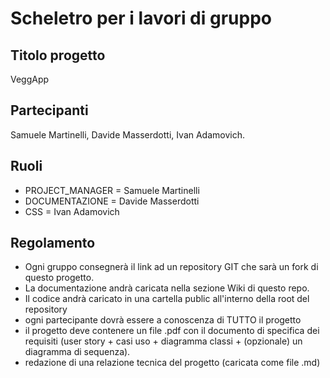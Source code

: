 # Scheletro per i lavori di gruppo

## Titolo progetto

VeggApp

## Partecipanti
Samuele Martinelli, Davide Masserdotti, Ivan Adamovich.

## Ruoli

* PROJECT_MANAGER = Samuele Martinelli
* DOCUMENTAZIONE = Davide Masserdotti
* CSS = Ivan Adamovich

## Regolamento
* Ogni gruppo consegnerà il link ad un repository GIT che sarà un fork di questo progetto.
* La documentazione andrà caricata nella sezione Wiki di questo repo.
* Il codice andrà caricato in una cartella public all'interno della root del repository
* ogni partecipante dovrà essere a conoscenza di TUTTO il progetto
* il progetto deve contenere un file .pdf con il documento di specifica dei requisiti (user story + casi uso + diagramma classi + (opzionale) un diagramma di sequenza).
* redazione di una relazione tecnica del progetto (caricata come file .md)
